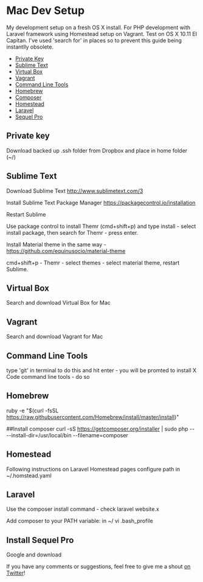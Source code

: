 # Mac Dev Setup

My development setup on a fresh OS X install. For PHP development with Laravel framework using Homestead setup on Vagrant. Test on OS X 10.11 El Capitan. I've used 'search for' in places so to prevent this guide being instantlly obsolete. 

- [Private Key](#private-key)
- [Sublime Text](#sublime-text)
- [Virtual Box](#virtual-box)
- [Vagrant](#vagrant)
- [Command Line Tools](#command-line-tools)
- [Homebrew](#homebrew)
- [Composer](#composer)
- [Homestead](#homestead)
- [Laravel](#laravel)
- [Sequel Pro](#sequel-pro)

## Private key

Download backed up .ssh folder from Dropbox and place in home folder (~/)

## Sublime Text

Download Sublime Text http://www.sublimetext.com/3

Install Sublime Text Package Manager https://packagecontrol.io/installation

Restart Sublime

Use package control to install Themr (cmd+shift+p) and type install - select install package, then search for Themr - press enter.

Install Material theme in the same way - https://github.com/equinusocio/material-theme

cmd+shift+p - Themr - select themes - select material theme, restart Sublime.

## Virtual Box

Search and download Virtual Box for Mac

## Vagrant

Search and download Vagrant for Mac

## Command Line Tools
type 'git' in terminal to do this and hit enter - you will be promted to install X Code command line tools - do so

## Homebrew
ruby -e "$(curl -fsSL https://raw.githubusercontent.com/Homebrew/install/master/install)"

##Install composer
curl -sS https://getcomposer.org/installer | sudo php -- --install-dir=/usr/local/bin --filename=composer

## Homestead
Following instructions on Laravel Homestead pages
configure path in ~/.homstead.yaml

## Laravel
Use the composer install command - check laravel website.x

Add composer to your PATH variable:
in ~/
vi .bash_profile

## Install Sequel Pro
Google and download

If you have any comments or suggestions, feel free to give me a shout [on Twitter](https://twitter.com/samdoidge)!